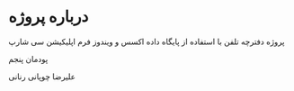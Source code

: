 <h1>درباره پروژه</h1>
<p>پروژه دفترچه تلفن با استفاده از پایگاه داده اکسس و ویندوز فرم اپلیکیشن سی شارپ</p>
<p>پودمان پنجم</p>
<p>علیرضا چوپانی رنانی</p>
